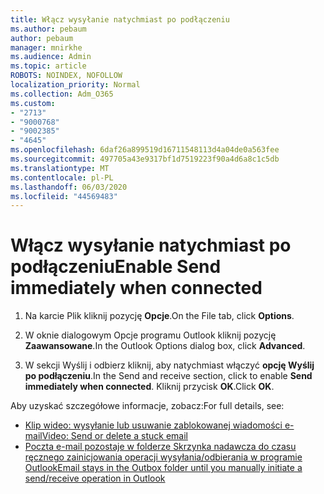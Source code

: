 ```yaml
---
title: Włącz wysyłanie natychmiast po podłączeniu
ms.author: pebaum
author: pebaum
manager: mnirkhe
ms.audience: Admin
ms.topic: article
ROBOTS: NOINDEX, NOFOLLOW
localization_priority: Normal
ms.collection: Adm_O365
ms.custom:
- "2713"
- "9000768"
- "9002385"
- "4645"
ms.openlocfilehash: 6daf26a899519d16711548113d4a04de0a563fee
ms.sourcegitcommit: 497705a43e9317bf1d7519223f90a4d6a8c1c5db
ms.translationtype: MT
ms.contentlocale: pl-PL
ms.lasthandoff: 06/03/2020
ms.locfileid: "44569483"
---
```

# <a name="enable-send-immediately-when-connected"></a><span data-ttu-id="9084b-102">Włącz wysyłanie natychmiast po podłączeniu</span><span class="sxs-lookup"><span data-stu-id="9084b-102">Enable Send immediately when connected</span></span>
 
1. <span data-ttu-id="9084b-103">Na karcie Plik kliknij pozycję **Opcje**.</span><span class="sxs-lookup"><span data-stu-id="9084b-103">On the File tab, click **Options**.</span></span>

2. <span data-ttu-id="9084b-104">W oknie dialogowym Opcje programu Outlook kliknij pozycję **Zaawansowane**.</span><span class="sxs-lookup"><span data-stu-id="9084b-104">In the Outlook Options dialog box, click **Advanced**.</span></span>

3. <span data-ttu-id="9084b-105">W sekcji Wyślij i odbierz kliknij, aby natychmiast włączyć **opcję Wyślij po podłączeniu**.</span><span class="sxs-lookup"><span data-stu-id="9084b-105">In the Send and receive section, click to enable **Send immediately when connected**.</span></span> <span data-ttu-id="9084b-106">Kliknij przycisk **OK**.</span><span class="sxs-lookup"><span data-stu-id="9084b-106">Click **OK**.</span></span>

<span data-ttu-id="9084b-107">Aby uzyskać szczegółowe informacje, zobacz:</span><span class="sxs-lookup"><span data-stu-id="9084b-107">For full details, see:</span></span>
- [<span data-ttu-id="9084b-108">Klip wideo: wysyłanie lub usuwanie zablokowanej wiadomości e-mail</span><span class="sxs-lookup"><span data-stu-id="9084b-108">Video: Send or delete a stuck email</span></span>](https://support.office.com/article/Video-Send-or-delete-an-email-stuck-in-your-outbox-26d5d34a-4e5f-444a-a9e8-44db04a94dec) 
- [<span data-ttu-id="9084b-109">Poczta e-mail pozostaje w folderze Skrzynka nadawcza do czasu ręcznego zainicjowania operacji wysyłania/odbierania w programie Outlook</span><span class="sxs-lookup"><span data-stu-id="9084b-109">Email stays in the Outbox folder until you manually initiate a send/receive operation in Outlook</span></span>](https://support.microsoft.com/help/2797572/email-stays-in-the-outbox-folder-until-you-manually-initiate-a-send-re)
